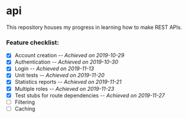 # api

This repository houses my progress in learning how to make REST APIs.

### Feature checklist:

- [x] Account creation _-- Achieved on 2019-10-29_
- [x] Authentication _-- Achieved on 2019-10-30_
- [x] Login _-- Achieved on 2019-11-13_
- [x] Unit tests _-- Achieved on 2019-11-20_
- [x] Statistics reports _-- Achieved on 2019-11-21_
- [x] Multiple roles _-- Achieved on 2019-11-23_
- [x] Test stubs for route dependencies _-- Achieved on 2019-11-27_
- [ ] Filtering
- [ ] Caching
